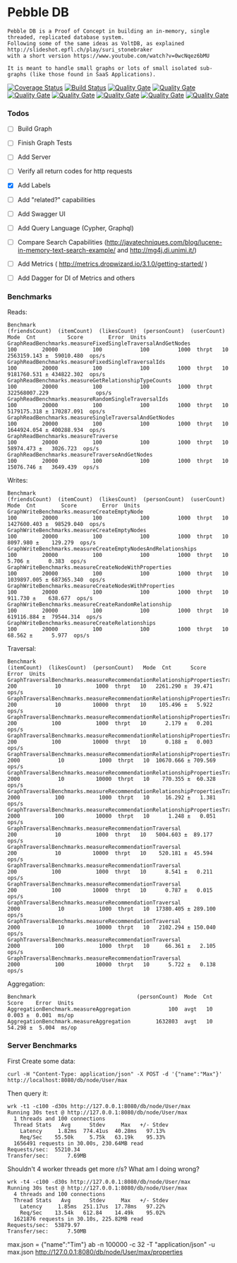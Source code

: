 # Pebble DB


    Pebble DB is a Proof of Concept in building an in-memory, single threaded, replicated database system.
    Following some of the same ideas as VoltDB, as explained http://slideshot.epfl.ch/play/suri_stonebraker
    with a short version https://www.youtube.com/watch?v=0wcNqez6bMU
    
    It is meant to handle small graphs or lots of small isolated sub-graphs (like those found in SaaS Applications).

[![Coverage Status](https://coveralls.io/repos/github/maxdemarzi/pebbledb/badge.svg?branch=master)](https://coveralls.io/github/maxdemarzi/pebbledb?branch=master)
[![Build Status](https://travis-ci.org/maxdemarzi/pebbledb.svg?branch=master)](https://travis-ci.org/maxdemarzi/pebbledb)
[![Quality Gate](https://sonarcloud.io/api/badges/measure?key=pebbledb&metric=ncloc)](https://sonarcloud.io/dashboard/index/pebbledb)
[![Quality Gate](https://sonarcloud.io/api/badges/measure?key=pebbledb&metric=coverage)](https://sonarcloud.io/dashboard/index/pebbledb)
[![Quality Gate](https://sonarcloud.io/api/badges/measure?key=pebbledb&metric=new_bugs)](https://sonarcloud.io/dashboard/index/pebbledb)
[![Quality Gate](https://sonarcloud.io/api/badges/measure?key=pebbledb&metric=new_code_smells)](https://sonarcloud.io/dashboard/index/pebbledb)
[![Quality Gate](https://sonarcloud.io/api/badges/measure?key=pebbledb&metric=new_vulnerabilities)](https://sonarcloud.io/dashboard/index/pebbledb)
[![Quality Gate](https://sonarcloud.io/api/badges/measure?key=pebbledb&metric=sqale_debt_ratio)](https://sonarcloud.io/dashboard/index/pebbledb)
[![Quality Gate](https://sonarcloud.io/api/badges/measure?key=pebbledb&metric=function_complexity)](https://sonarcloud.io/dashboard/index/pebbledb)


    
### Todos
     
- [ ] Build Graph
- [ ] Finish Graph Tests
- [ ] Add Server
- [ ] Verify all return codes for http requests
- [X] Add Labels
- [ ] Add "related?" capabilities
- [ ] Add Swagger UI
- [ ] Add Query Language (Cypher, Graphql)
- [ ] Compare Search Capabilities (http://javatechniques.com/blog/lucene-in-memory-text-search-example/ and http://mg4j.di.unimi.it/)
- [ ] Add Metrics ( http://metrics.dropwizard.io/3.1.0/getting-started/ )
- [ ] Add Dagger for DI of Metrics and others
    

### Benchmarks

Reads:

    Benchmark                                                   (friendsCount)  (itemCount)  (likesCount)  (personCount)  (userCount)   Mode  Cnt          Score        Error  Units
    GraphReadBenchmarks.measureFixedSingleTraversalAndGetNodes             100        20000           100            100         1000  thrpt   10    2563159.143 ±  59010.480  ops/s
    GraphReadBenchmarks.measureFixedSingleTraversalIds                     100        20000           100            100         1000  thrpt   10    9181760.531 ± 434822.302  ops/s
    GraphReadBenchmarks.measureGetRelationshipTypeCounts                   100        20000           100            100         1000  thrpt       322568007.229               ops/s
    GraphReadBenchmarks.measureRandomSingleTraversalIds                    100        20000           100            100         1000  thrpt   10    5179175.318 ± 170287.091  ops/s
    GraphReadBenchmarks.measureSingleTraversalAndGetNodes                  100        20000           100            100         1000  thrpt   10    1644924.054 ± 400288.934  ops/s
    GraphReadBenchmarks.measureTraverse                                    100        20000           100            100         1000  thrpt   10      58974.473 ±   3026.723  ops/s
    GraphReadBenchmarks.measureTraverseAndGetNodes                         100        20000           100            100         1000  thrpt   10      15076.746 ±   3649.439  ops/s        


Writes:

    Benchmark                                                     (friendsCount)  (itemCount)  (likesCount)  (personCount)  (userCount)   Mode  Cnt        Score        Error  Units
    GraphWriteBenchmarks.measureCreateEmptyNode                              100        20000           100            100         1000  thrpt   10  1427600.403 ±  98529.040  ops/s
    GraphWriteBenchmarks.measureCreateEmptyNodes                             100        20000           100            100         1000  thrpt   10     8097.980 ±    129.279  ops/s
    GraphWriteBenchmarks.measureCreateEmptyNodesAndRelationships             100        20000           100            100         1000  thrpt   10        5.706 ±      0.383  ops/s
    GraphWriteBenchmarks.measureCreateNodeWithProperties                     100        20000           100            100         1000  thrpt   10  1039897.005 ± 687365.340  ops/s
    GraphWriteBenchmarks.measureCreateNodesWithProperties                    100        20000           100            100         1000  thrpt   10      911.730 ±    638.677  ops/s
    GraphWriteBenchmarks.measureCreateRandomRelationship                     100        20000           100            100         1000  thrpt   10   619116.884 ±  79544.314  ops/s
    GraphWriteBenchmarks.measureCreateRelationships                          100        20000           100            100         1000  thrpt   10       68.562 ±      5.977  ops/s

Traversal:

    Benchmark                                                                      (itemCount)  (likesCount)  (personCount)   Mode  Cnt      Score     Error  Units
    GraphTraversalBenchmarks.measureRecommendationRelationshipPropertiesTraversal          200            10           1000  thrpt   10   2261.290 ±  39.471  ops/s
    GraphTraversalBenchmarks.measureRecommendationRelationshipPropertiesTraversal          200            10          10000  thrpt   10    105.496 ±   5.922  ops/s
    GraphTraversalBenchmarks.measureRecommendationRelationshipPropertiesTraversal          200           100           1000  thrpt   10      2.179 ±   0.201  ops/s
    GraphTraversalBenchmarks.measureRecommendationRelationshipPropertiesTraversal          200           100          10000  thrpt   10      0.188 ±   0.003  ops/s
    GraphTraversalBenchmarks.measureRecommendationRelationshipPropertiesTraversal         2000            10           1000  thrpt   10  10670.666 ± 709.569  ops/s
    GraphTraversalBenchmarks.measureRecommendationRelationshipPropertiesTraversal         2000            10          10000  thrpt   10    770.355 ±  60.328  ops/s
    GraphTraversalBenchmarks.measureRecommendationRelationshipPropertiesTraversal         2000           100           1000  thrpt   10     16.292 ±   1.381  ops/s
    GraphTraversalBenchmarks.measureRecommendationRelationshipPropertiesTraversal         2000           100          10000  thrpt   10      1.248 ±   0.051  ops/s
    GraphTraversalBenchmarks.measureRecommendationTraversal                                200            10           1000  thrpt   10   5004.603 ±  89.177  ops/s
    GraphTraversalBenchmarks.measureRecommendationTraversal                                200            10          10000  thrpt   10    520.181 ±  45.594  ops/s
    GraphTraversalBenchmarks.measureRecommendationTraversal                                200           100           1000  thrpt   10      8.541 ±   0.211  ops/s
    GraphTraversalBenchmarks.measureRecommendationTraversal                                200           100          10000  thrpt   10      0.787 ±   0.015  ops/s
    GraphTraversalBenchmarks.measureRecommendationTraversal                               2000            10           1000  thrpt   10  17380.405 ± 289.100  ops/s
    GraphTraversalBenchmarks.measureRecommendationTraversal                               2000            10          10000  thrpt   10   2102.294 ± 150.040  ops/s
    GraphTraversalBenchmarks.measureRecommendationTraversal                               2000           100           1000  thrpt   10     66.361 ±   2.105  ops/s
    GraphTraversalBenchmarks.measureRecommendationTraversal                               2000           100          10000  thrpt   10      5.722 ±   0.138  ops/s


Aggregation:

    Benchmark                                (personCount)  Mode  Cnt   Score    Error  Units
    AggregationBenchmark.measureAggregation            100  avgt   10   0.003 ±  0.001  ms/op
    AggregationBenchmark.measureAggregation        1632803  avgt   10  54.298 ±  5.004  ms/op

### Server Benchmarks

First Create some data:

    curl -H "Content-Type: application/json" -X POST -d '{"name":"Max"}' http://localhost:8080/db/node/User/max

Then query it:  

    wrk -t1 -c100 -d30s http://127.0.0.1:8080/db/node/User/max
    Running 30s test @ http://127.0.0.1:8080/db/node/User/max
      1 threads and 100 connections
      Thread Stats   Avg      Stdev     Max   +/- Stdev
        Latency     1.82ms  774.41us  40.28ms   97.13%
        Req/Sec    55.50k     5.75k   63.19k    95.33%
      1656491 requests in 30.00s, 230.64MB read
    Requests/sec:  55210.34
    Transfer/sec:      7.69MB

Shouldn't 4 worker threads get more r/s? 
What am I doing wrong?
    
    wrk -t4 -c100 -d30s http://127.0.0.1:8080/db/node/User/max
    Running 30s test @ http://127.0.0.1:8080/db/node/User/max
      4 threads and 100 connections
      Thread Stats   Avg      Stdev     Max   +/- Stdev
        Latency     1.85ms  251.17us  17.78ms   97.22%
        Req/Sec    13.54k   612.84    14.49k    95.02%
      1621876 requests in 30.10s, 225.82MB read
    Requests/sec:  53879.97
    Transfer/sec:      7.50MB



max.json = {"name":"Tim"}
ab -n 100000 -c 32 -T "application/json"  -u max.json http://127.0.0.1:8080/db/node/User/max/properties
